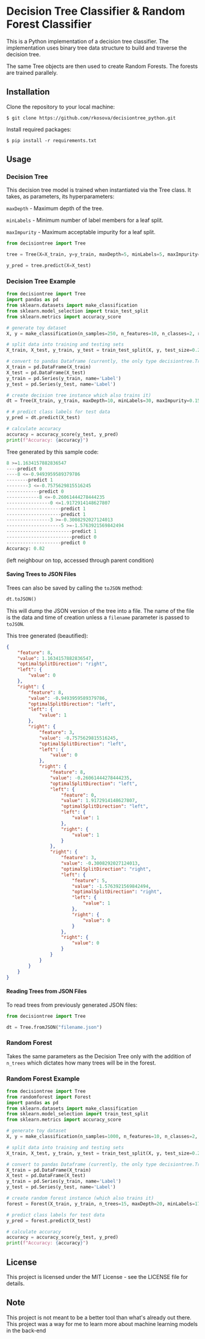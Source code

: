 # Decision Tree Classifier & Random Forest Classifier

This is a Python implementation of a decision tree classifier. The implementation uses binary tree data structure to build and traverse the decision tree.

The same Tree objects are then used to create Random Forests. The forests are trained parallely.

## Installation

Clone the repository to your local machine:

`$ git clone https://github.com/rkosova/decisiontree_python.git`

Install required packages:

`$ pip install -r requirements.txt`

## Usage

### Decision Tree

This decision tree model is trained when instantiated via the Tree class. It takes, as parameters, its hyperparameters:

`maxDepth` - Maximum depth of the tree.

`minLabels` - Minimum number of label members for a leaf split.

`maxImpurity` - Maximum acceptable impurity for a leaf split.  
  
```Python
from decisiontree import Tree

tree = Tree(X=X_train, y=y_train, maxDepth=5, minLabels=5, maxImpurity=0.1)

y_pred = tree.predict(X=X_test)
```

### Decision Tree Example

```Python
from decisiontree import Tree
import pandas as pd
from sklearn.datasets import make_classification
from sklearn.model_selection import train_test_split
from sklearn.metrics import accuracy_score

# generate toy dataset
X, y = make_classification(n_samples=250, n_features=10, n_classes=2, random_state=42)

# split data into training and testing sets
X_train, X_test, y_train, y_test = train_test_split(X, y, test_size=0.2, random_state=42)

# convert to pandas Dataframe (currently, the only type decisiontree.Tree accepts)
X_train = pd.DataFrame(X_train)
X_test = pd.DataFrame(X_test)
y_train = pd.Series(y_train, name='Label')
y_test = pd.Series(y_test, name='Label')

# create decision tree instance which also trains it)
dt = Tree(X_train, y_train, maxDepth=10, minLabels=30, maxImpurity=0.15 )

# # predict class labels for test data
y_pred = dt.predict(X_test)

# calculate accuracy
accuracy = accuracy_score(y_test, y_pred)
print(f"Accuracy: {accuracy}")
```

Tree generated by this sample code:

```Python
8 >=1.1634157882836547
----predict 0
----8 <=-0.9493959589379786
--------predict 1
--------3 <=-0.7575629815516245
------------predict 0
------------8 <=-0.26061444278444235
----------------0 <=1.9172914148627807
--------------------predict 1
--------------------predict 1
----------------3 >=-0.3008292027124013
--------------------5 >=-1.5763921569842494
------------------------predict 1
------------------------predict 0
--------------------predict 0
Accuracy: 0.82
```

(left neighbour on top, accessed through parent condition)

#### Saving Trees to JSON Files

Trees can also be saved by calling the `toJSON` method:

```Python
dt.toJSON()
```

This will dump the JSON version of the tree into a file. The name of the file is the data and time of creation unless a `filename` parameter is passed to `toJSON`.

This tree generated (beautified):

```JSON
{
    "feature": 8,
    "value": 1.1634157882836547,
    "optimalSplitDirection": "right",
    "left": {
        "value": 0
    },
    "right": {
        "feature": 8,
        "value": -0.9493959589379786,
        "optimalSplitDirection": "left",
        "left": {
            "value": 1
        },
        "right": {
            "feature": 3,
            "value": -0.7575629815516245,
            "optimalSplitDirection": "left",
            "left": {
                "value": 0
            },
            "right": {
                "feature": 8,
                "value": -0.26061444278444235,
                "optimalSplitDirection": "left",
                "left": {
                    "feature": 0,
                    "value": 1.9172914148627807,
                    "optimalSplitDirection": "left",
                    "left": {
                        "value": 1
                    },
                    "right": {
                        "value": 1
                    }
                },
                "right": {
                    "feature": 3,
                    "value": -0.3008292027124013,
                    "optimalSplitDirection": "right",
                    "left": {
                        "feature": 5,
                        "value": -1.5763921569842494,
                        "optimalSplitDirection": "right",
                        "left": {
                            "value": 1
                        },
                        "right": {
                            "value": 0
                        }
                    },
                    "right": {
                        "value": 0
                    }
                }
            }
        }
    }
} 
```

#### Reading Trees from JSON Files

To read trees from previously generated JSON files:

```Python
from decisiontree import Tree

dt = Tree.fromJSON("filename.json")
```

### Random Forest

Takes the same parameters as the Decision Tree only with the addition of `n_trees` which dictates how many trees will be in the forest.

### Random Forest Example

```Python
from decisiontree import Tree
from randomforest import Forest
import pandas as pd
from sklearn.datasets import make_classification
from sklearn.model_selection import train_test_split
from sklearn.metrics import accuracy_score

# generate toy dataset
X, y = make_classification(n_samples=1000, n_features=10, n_classes=2, random_state=42)

# split data into training and testing sets
X_train, X_test, y_train, y_test = train_test_split(X, y, test_size=0.2, random_state=42)

# convert to pandas Dataframe (currently, the only type decisiontree.Tree accepts)
X_train = pd.DataFrame(X_train)
X_test = pd.DataFrame(X_test)
y_train = pd.Series(y_train, name='Label')
y_test = pd.Series(y_test, name='Label')

# create random forest instance (which also trains it)
forest = Forest(X_train, y_train, n_trees=15, maxDepth=20, minLabels=17, maxImpurity=0.15)

# predict class labels for test data
y_pred = forest.predict(X_test)

# calculate accuracy
accuracy = accuracy_score(y_test, y_pred)
print(f"Accuracy: {accuracy}")
```

## License

This project is licensed under the MIT License - see the LICENSE file for details.

## Note

This project is not meant to be a better tool than what's already out there. This project was a way for me to learn more about machine learning models in the back-end

